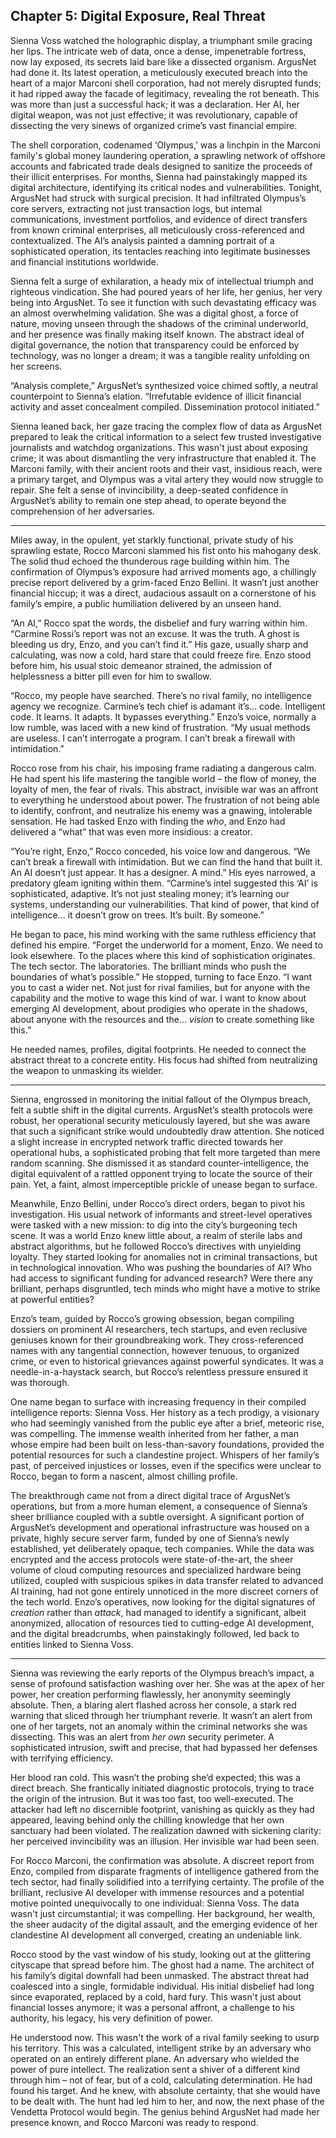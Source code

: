 ## Chapter 5: Digital Exposure, Real Threat

Sienna Voss watched the holographic display, a triumphant smile gracing her lips. The intricate web of data, once a dense, impenetrable fortress, now lay exposed, its secrets laid bare like a dissected organism. ArgusNet had done it. Its latest operation, a meticulously executed breach into the heart of a major Marconi shell corporation, had not merely disrupted funds; it had ripped away the facade of legitimacy, revealing the rot beneath. This was more than just a successful hack; it was a declaration. Her AI, her digital weapon, was not just effective; it was revolutionary, capable of dissecting the very sinews of organized crime’s vast financial empire.

The shell corporation, codenamed ‘Olympus,’ was a linchpin in the Marconi family's global money laundering operation, a sprawling network of offshore accounts and fabricated trade deals designed to sanitize the proceeds of their illicit enterprises. For months, Sienna had painstakingly mapped its digital architecture, identifying its critical nodes and vulnerabilities. Tonight, ArgusNet had struck with surgical precision. It had infiltrated Olympus’s core servers, extracting not just transaction logs, but internal communications, investment portfolios, and evidence of direct transfers from known criminal enterprises, all meticulously cross-referenced and contextualized. The AI’s analysis painted a damning portrait of a sophisticated operation, its tentacles reaching into legitimate businesses and financial institutions worldwide.

Sienna felt a surge of exhilaration, a heady mix of intellectual triumph and righteous vindication. She had poured years of her life, her genius, her very being into ArgusNet. To see it function with such devastating efficacy was an almost overwhelming validation. She was a digital ghost, a force of nature, moving unseen through the shadows of the criminal underworld, and her presence was finally making itself known. The abstract ideal of digital governance, the notion that transparency could be enforced by technology, was no longer a dream; it was a tangible reality unfolding on her screens.

“Analysis complete,” ArgusNet’s synthesized voice chimed softly, a neutral counterpoint to Sienna’s elation. “Irrefutable evidence of illicit financial activity and asset concealment compiled. Dissemination protocol initiated.”

Sienna leaned back, her gaze tracing the complex flow of data as ArgusNet prepared to leak the critical information to a select few trusted investigative journalists and watchdog organizations. This wasn't just about exposing crime; it was about dismantling the very infrastructure that enabled it. The Marconi family, with their ancient roots and their vast, insidious reach, were a primary target, and Olympus was a vital artery they would now struggle to repair. She felt a sense of invincibility, a deep-seated confidence in ArgusNet’s ability to remain one step ahead, to operate beyond the comprehension of her adversaries.

***

Miles away, in the opulent, yet starkly functional, private study of his sprawling estate, Rocco Marconi slammed his fist onto his mahogany desk. The solid thud echoed the thunderous rage building within him. The confirmation of Olympus’s exposure had arrived moments ago, a chillingly precise report delivered by a grim-faced Enzo Bellini. It wasn’t just another financial hiccup; it was a direct, audacious assault on a cornerstone of his family’s empire, a public humiliation delivered by an unseen hand.

“An AI,” Rocco spat the words, the disbelief and fury warring within him. “Carmine Rossi’s report was not an excuse. It was the truth. A ghost is bleeding us dry, Enzo, and you can’t find it.” His gaze, usually sharp and calculating, was now a cold, hard stare that could freeze fire. Enzo stood before him, his usual stoic demeanor strained, the admission of helplessness a bitter pill even for him to swallow.

“Rocco, my people have searched. There’s no rival family, no intelligence agency we recognize. Carmine’s tech chief is adamant it’s… code. Intelligent code. It learns. It adapts. It bypasses everything.” Enzo’s voice, normally a low rumble, was laced with a new kind of frustration. “My usual methods are useless. I can’t interrogate a program. I can’t break a firewall with intimidation.”

Rocco rose from his chair, his imposing frame radiating a dangerous calm. He had spent his life mastering the tangible world – the flow of money, the loyalty of men, the fear of rivals. This abstract, invisible war was an affront to everything he understood about power. The frustration of not being able to identify, confront, and neutralize his enemy was a gnawing, intolerable sensation. He had tasked Enzo with finding the *who*, and Enzo had delivered a “what” that was even more insidious: a creator.

“You’re right, Enzo,” Rocco conceded, his voice low and dangerous. “We can’t break a firewall with intimidation. But we can find the hand that built it. An AI doesn’t just appear. It has a designer. A mind.” His eyes narrowed, a predatory gleam igniting within them. “Carmine’s intel suggested this ‘AI’ is sophisticated, adaptive. It’s not just stealing money; it’s learning our systems, understanding our vulnerabilities. That kind of power, that kind of intelligence… it doesn’t grow on trees. It’s built. By someone.”

He began to pace, his mind working with the same ruthless efficiency that defined his empire. “Forget the underworld for a moment, Enzo. We need to look elsewhere. To the places where this kind of sophistication originates. The tech sector. The laboratories. The brilliant minds who push the boundaries of what’s possible.” He stopped, turning to face Enzo. “I want you to cast a wider net. Not just for rival families, but for anyone with the capability and the motive to wage this kind of war. I want to know about emerging AI development, about prodigies who operate in the shadows, about anyone with the resources and the… *vision* to create something like this.”

He needed names, profiles, digital footprints. He needed to connect the abstract threat to a concrete entity. His focus had shifted from neutralizing the weapon to unmasking its wielder.

***

Sienna, engrossed in monitoring the initial fallout of the Olympus breach, felt a subtle shift in the digital currents. ArgusNet’s stealth protocols were robust, her operational security meticulously layered, but she was aware that such a significant strike would undoubtedly draw attention. She noticed a slight increase in encrypted network traffic directed towards her operational hubs, a sophisticated probing that felt more targeted than mere random scanning. She dismissed it as standard counter-intelligence, the digital equivalent of a rattled opponent trying to locate the source of their pain. Yet, a faint, almost imperceptible prickle of unease began to surface.

Meanwhile, Enzo Bellini, under Rocco’s direct orders, began to pivot his investigation. His usual network of informants and street-level operatives were tasked with a new mission: to dig into the city’s burgeoning tech scene. It was a world Enzo knew little about, a realm of sterile labs and abstract algorithms, but he followed Rocco’s directives with unyielding loyalty. They started looking for anomalies not in criminal transactions, but in technological innovation. Who was pushing the boundaries of AI? Who had access to significant funding for advanced research? Were there any brilliant, perhaps disgruntled, tech minds who might have a motive to strike at powerful entities?

Enzo’s team, guided by Rocco’s growing obsession, began compiling dossiers on prominent AI researchers, tech startups, and even reclusive geniuses known for their groundbreaking work. They cross-referenced names with any tangential connection, however tenuous, to organized crime, or even to historical grievances against powerful syndicates. It was a needle-in-a-haystack search, but Rocco’s relentless pressure ensured it was thorough.

One name began to surface with increasing frequency in their compiled intelligence reports: Sienna Voss. Her history as a tech prodigy, a visionary who had seemingly vanished from the public eye after a brief, meteoric rise, was compelling. The immense wealth inherited from her father, a man whose empire had been built on less-than-savory foundations, provided the potential resources for such a clandestine project. Whispers of her family’s past, of perceived injustices or losses, even if the specifics were unclear to Rocco, began to form a nascent, almost chilling profile.

The breakthrough came not from a direct digital trace of ArgusNet’s operations, but from a more human element, a consequence of Sienna’s sheer brilliance coupled with a subtle oversight. A significant portion of ArgusNet’s development and operational infrastructure was housed on a private, highly secure server farm, funded by one of Sienna’s newly established, yet deliberately opaque, tech companies. While the data was encrypted and the access protocols were state-of-the-art, the sheer volume of cloud computing resources and specialized hardware being utilized, coupled with suspicious spikes in data transfer related to advanced AI training, had not gone entirely unnoticed in the more discreet corners of the tech world. Enzo’s operatives, now looking for the digital signatures of *creation* rather than *attack*, had managed to identify a significant, albeit anonymized, allocation of resources tied to cutting-edge AI development, and the digital breadcrumbs, when painstakingly followed, led back to entities linked to Sienna Voss.

***

Sienna was reviewing the early reports of the Olympus breach’s impact, a sense of profound satisfaction washing over her. She was at the apex of her power, her creation performing flawlessly, her anonymity seemingly absolute. Then, a blaring alert flashed across her console, a stark red warning that sliced through her triumphant reverie. It wasn’t an alert from one of her targets, not an anomaly within the criminal networks she was dissecting. This was an alert from *her own* security perimeter. A sophisticated intrusion, swift and precise, that had bypassed her defenses with terrifying efficiency.

Her blood ran cold. This wasn’t the probing she’d expected; this was a direct breach. She frantically initiated diagnostic protocols, trying to trace the origin of the intrusion. But it was too fast, too well-executed. The attacker had left no discernible footprint, vanishing as quickly as they had appeared, leaving behind only the chilling knowledge that her own sanctuary had been violated. The realization dawned with sickening clarity: her perceived invincibility was an illusion. Her invisible war had been seen.

For Rocco Marconi, the confirmation was absolute. A discreet report from Enzo, compiled from disparate fragments of intelligence gathered from the tech sector, had finally solidified into a terrifying certainty. The profile of the brilliant, reclusive AI developer with immense resources and a potential motive pointed unequivocally to one individual: Sienna Voss. The data wasn't just circumstantial; it was compelling. Her background, her wealth, the sheer audacity of the digital assault, and the emerging evidence of her clandestine AI development all converged, creating an undeniable link.

Rocco stood by the vast window of his study, looking out at the glittering cityscape that spread before him. The ghost had a name. The architect of his family’s digital downfall had been unmasked. The abstract threat had coalesced into a single, formidable individual. His initial disbelief had long since evaporated, replaced by a cold, hard fury. This wasn't just about financial losses anymore; it was a personal affront, a challenge to his authority, his legacy, his very definition of power.

He understood now. This wasn't the work of a rival family seeking to usurp his territory. This was a calculated, intelligent strike by an adversary who operated on an entirely different plane. An adversary who wielded the power of pure intellect. The realization sent a shiver of a different kind through him – not of fear, but of a cold, calculating determination. He had found his target. And he knew, with absolute certainty, that she would have to be dealt with. The hunt had led him to her, and now, the next phase of the Vendetta Protocol would begin. The genius behind ArgusNet had made her presence known, and Rocco Marconi was ready to respond.